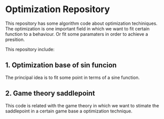 # Optimization Repository
This repository has some algorithm code about optimization techiniques. The optimization is one important field in which we want to fit certain function to a behaviour. Or fit some paramaters in order to achieve a presition.

This repository include:

## 1. Optimization base of sin funcion

The principal idea is to fit some point in terms of a sine function.

## 2. Game theory saddlepoint

This code is related with the game theory in which we want to stimate the saddlepoint in a certain game base a optimization technique.
